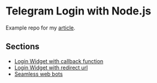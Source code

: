 # Telegram Login with Node.js

Example repo for my [article](https://edisonchee.com/writing/telegram-login-with-node.js/).

## Sections
- [Login Widget with callback function](login-widget-callback)
- [Login Widget with redirect url](login-widget-redirect)
- [Seamless web bots](seamless-web-bots)